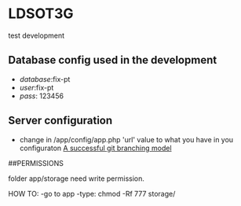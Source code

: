 LDSOT3G
=======
test development

## Database config used in the development

* *database*:fix-pt
* *user*:fix-pt
* *pass*: 123456

## Server configuration

* change in /app/config/app.php 'url' value to what you have in you configuraton
[A successful git branching model](http://nvie.com/posts/a-successful-git-branching-model/) 


##PERMISSIONS

folder app/storage need write permission. 

HOW TO:
-go to app
-type: chmod -Rf 777 storage/
